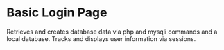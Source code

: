 # Basic Login Page
Retrieves and creates database data via php and mysqli commands and a local database. Tracks and displays user information via sessions.
